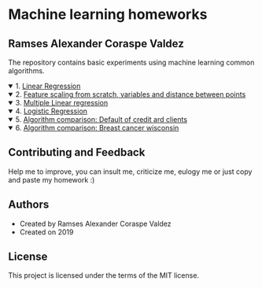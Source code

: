 # Machine learning homeworks
## Ramses Alexander Coraspe Valdez
The repository contains basic experiments using machine learning common algorithms.
<details open>   
<summary> 1. <a href="https://wittline.github.io/MachineLearning/Linear%20Regression/Pages/Linear_regression.html">Linear Regression</a></summary>
   
</details>

<details open>   
<summary> 2. <a href="https://wittline.github.io/MachineLearning/Feature%20scaling/Pages/feature_scaling.html">Feature scaling from scratch, variables and distance between points</a></summary>
   
</details>

<details open>   
<summary> 3. <a href="https://wittline.github.io/MachineLearning/Multiple%20linear%20regression/Pages/Multiple_linear_regression.html">Multiple Linear regression</a></summary>
   
</details>

<details open>   
<summary> 4. <a href="https://wittline.github.io/MachineLearning/Logistic%20Regression/Pages/Logistic_Regression.html">Logistic Regression</a></summary>   
   
</details>

<details open>   
<summary> 5. <a href="https://wittline.github.io/MachineLearning/Algorithm%20comparison/Pages/Default_of_credit_card_clients.html">Algorithm comparison: Default of credit ard clients</a></summary>       
   
</details>

<details open>   
<summary> 6. <a href="https://wittline.github.io/MachineLearning/Algorithm%20comparison/Pages/Breast_cancer_wisconsin.html">Algorithm comparison: Breast cancer wisconsin</a></summary>       
   
</details>

## Contributing and Feedback
Help me to improve, you can insult me, criticize me, eulogy me or just copy and paste my homework :)

## Authors
- Created by Ramses Alexander Coraspe Valdez
- Created on 2019

## License
This project is licensed under the terms of the MIT license.
